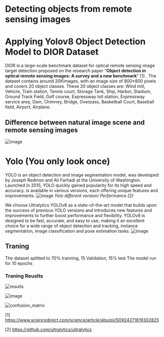# Detecting objects from remote sensing images 

# Applying Yolov8 Object Detection Model to DIOR Dataset
DIOR is a large-scale benchmark dataset for optical remote sensing image target detection proposed on the research paper "**Object detection in optical remote sensing images: A survey and a new benchmark**" [1] . The dataset contains around 20Kimages, with an image size of 800×800 pixels and covers 20 object classes.
These 20 object classes are: Wind mill, Vehicle, Train station, Tennis court, Storage Tank, Ship, Harbor, Stadium, Ground Track Field, Golf course, Expressway toll station, Expressway service area, Dam, Chimney, Bridge, Overpass, Basketball Court, Baseball field, Airport, Airplane.

## Difference between natural image scene and remote sensing images 

![image](https://github.com/oraibalmegdadi/Yolov8_DIOR/assets/4184460/c1ceb556-f7fe-471a-9e48-257ef4e5ca09)




# Yolo (You only look once)

YOLO is an object detection and image segmentation model, was developed by Joseph Redmon and Ali Farhadi at the University of Washington. Launched in 2015, YOLO quickly gained popularity for its high speed and accuracy. is available in various versions, each offering unique features and improvements. 
![image](https://github.com/oraibalmegdadi/Yolov8_DIOR/assets/4184460/dbbb69b0-76f4-4217-bbcc-1c4855be1ac3)
*Yolo different version/ Performance [2]*

We choose Ultralytics YOLOv8 as a state-of-the-art model that builds upon the success of previous YOLO versions and introduces new features and improvements to further boost performance and flexibility. YOLOv8 is designed to be fast, accurate, and easy to use, making it an excellent choice for a wide range of object detection and tracking, instance segmentation, image classification and pose estimation tasks.
 ![image](https://github.com/oraibalmegdadi/Yolov8_DIOR/assets/4184460/9ba5b4ba-bd44-49e2-9753-91d8d887893e)



## Traning 
The dataset splitted to 70% tranning, 15 Validation, 15% test
The model run for 10 epochs 

### Traning Reuslts
![results](https://github.com/oraibalmegdadi/Yolov8_DIOR/assets/4184460/2d24d0f9-c626-4438-b04a-452b79e8fbb4)

![image](https://github.com/oraibalmegdadi/Yolov8_DIOR/assets/4184460/325ccd94-5948-457c-9853-b4245c3256c2)

![confusion_matrix](https://github.com/oraibalmegdadi/Yolov8_DIOR/assets/4184460/6ba75f00-5f82-44e8-ba0e-4679dcdc8e2b)




[1] https://www.sciencedirect.com/science/article/abs/pii/S0924271619302825

[2] https://github.com/ultralytics/ultralytics
